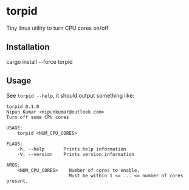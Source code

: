 # torpid
Tiny linux utility to turn CPU cores on/off

## Installation
cargo install --force torpid

## Usage
See `torpid --help`, it should output something like:

```
torpid 0.1.0
Nipun Kumar <nipunkumar@outlook.com>
Turn off some CPU cores

USAGE:
    torpid <NUM_CPU_CORES>

FLAGS:
    -h, --help       Prints help information
    -V, --version    Prints version information

ARGS:
    <NUM_CPU_CORES>    Number of cores to enable. 
                       Must be within 1 <= ... <= number of cores present.
```
